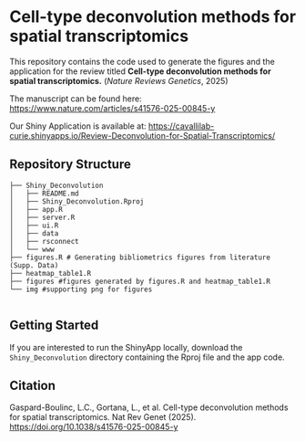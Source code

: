 # Cell-type deconvolution methods for spatial transcriptomics

This repository contains the code used to generate the figures and the application for the review titled **Cell-type deconvolution methods for spatial transcriptomics.** (*Nature Reviews Genetics*, 2025)

The manuscript can be found here: https://www.nature.com/articles/s41576-025-00845-y

Our Shiny Application is available at: https://cavallilab-curie.shinyapps.io/Review-Deconvolution-for-Spatial-Transcriptomics/

## Repository Structure

```
├── Shiny_Deconvolution
│   ├── README.md
│   ├── Shiny_Deconvolution.Rproj
│   ├── app.R
│   ├── server.R
│   ├── ui.R
│   ├── data
│   ├── rsconnect
│   └── www
├── figures.R # Generating bibliometrics figures from literature (Supp. Data)
├── heatmap_table1.R
├── figures #figures generated by figures.R and heatmap_table1.R
└── img #supporting png for figures


```
## Getting Started

If you are interested to run the ShinyApp locally, download the `Shiny_Deconvolution` directory containing the Rproj file and the app code. 

## Citation 

Gaspard-Boulinc, L.C., Gortana, L., et al. Cell-type deconvolution methods for spatial transcriptomics. Nat Rev Genet (2025). https://doi.org/10.1038/s41576-025-00845-y